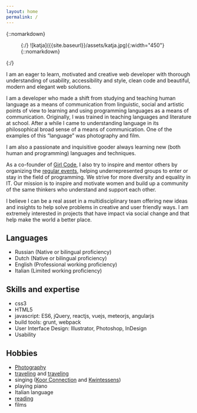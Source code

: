 ```yaml
---
layout: home
permalink: /
---
```

{::nomarkdown}
<figure class="flex-img">
{:/}
![katja]({{site.baseurl}}/assets/katja.jpg){:width="450"}
{::nomarkdown}
</figure>
{:/}

I am an eager to learn, motivated and creative web developer with thorough understanding of usability, accessibility and style, clean code and beautiful, modern and elegant web solutions.

I am a developer who made a shift from studying and teaching human language as a means of communication from linguistic, social and artistic points of view to learning and using programming languages as a means of communication. Originally, I was trained in teaching languages and literature at school. After a while I came to understanding language in its philosophical broad sense of a means of communication. One of the examples of this “language” was photography and film.

I am also a passionate and inquisitive gooder always learning new (both human and programming) languages and techniques.

As a co-founder of [Girl Code](http://girl-code.nl), I also try to inspire and mentor others by organizing the [regular events](http://meetup.com/girlcode), helping underrepresented groups to enter or stay in the field of programming. We strive for more diversity and equality in IT. Our mission is to inspire and motivate women and build up a community of the same thinkers who understand and support each other.

I believe I can be a real asset in a multidisciplinary team offering new ideas and insights to help solve problems in creative and user friendly ways. I am extremely interested in projects that have impact via social change and that help make the world a better place.

## Languages
* Russian (Native or bilingual proficiency)
* Dutch (Native or bilingual proficiency)
* English (Professional working proficiency)
* Italian (Limited working proficiency)

## Skills and expertise
* css3
* HTML5
* javascript: ES6, jQuery, reactjs, vuejs, meteorjs, angularjs
* build tools: grunt, webpack
* User Interface Design: Illustrator, Photoshop, InDesign
* Usability

## Hobbies
* [Photography](https://500px.com/katjahollaar)
* [traveling](https://www.flickr.com/photos/katja_cmd/) and [traveling](https://www.polarsteps.com/afkatja)
* singing ([Koor Connection](http://koorconnection.nl/) and [Kwintessens](http://kamerkoorkwintessens.nl/))
* playing piano
* Italian language
* [reading](https://www.goodreads.com/user/show/4241716-katja)
* films
